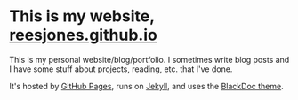 This is my website, [reesjones.github.io](http://reesjones.github.io)
=====================================================================

This is my personal website/blog/portfolio. I sometimes write blog posts and I
have some stuff about projects, reading, etc. that I've done.

It's hosted by [GitHub Pages](https://pages.github.com/), 
runs on [Jekyll](http://jekyllrb.com/), 
and uses the [BlackDoc theme](https://github.com/karloespiritu/BlackDoc).
